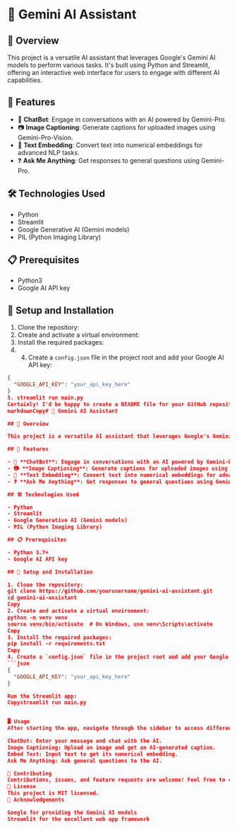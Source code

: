 # 🧠 Gemini AI Assistant

## 🌟 Overview

This project is a versatile AI assistant that leverages Google's Gemini AI models to perform various tasks. It's built using Python and Streamlit, offering an interactive web interface for users to engage with different AI capabilities.

## 🚀 Features

- 🤖 **ChatBot**: Engage in conversations with an AI powered by Gemini-Pro.
- 📷 **Image Captioning**: Generate captions for uploaded images using Gemini-Pro-Vision.
- 🔡 **Text Embedding**: Convert text into numerical embeddings for advanced NLP tasks.
- ❓ **Ask Me Anything**: Get responses to general questions using Gemini-Pro.

## 🛠️ Technologies Used

- Python
- Streamlit
- Google Generative AI (Gemini models)
- PIL (Python Imaging Library)

## 📋 Prerequisites

- Python3
- Google AI API key

## 🔧 Setup and Installation

1. Clone the repository:
2. Create and activate a virtual environment:
3. Install the required packages:
4. 4. Create a `config.json` file in the project root and add your Google AI API key:
```json
{
  "GOOGLE_API_KEY": "your_api_key_here"
}
5. streamlit run main.py
Certainly! I'd be happy to create a README file for your GitHub repository based on your project. Here's a comprehensive README that describes your project, its features, and how to set it up:
markdownCopy# 🧠 Gemini AI Assistant

## 🌟 Overview

This project is a versatile AI assistant that leverages Google's Gemini AI models to perform various tasks. It's built using Python and Streamlit, offering an interactive web interface for users to engage with different AI capabilities.

## 🚀 Features

- 🤖 **ChatBot**: Engage in conversations with an AI powered by Gemini-Pro.
- 📷 **Image Captioning**: Generate captions for uploaded images using Gemini-Pro-Vision.
- 🔡 **Text Embedding**: Convert text into numerical embeddings for advanced NLP tasks.
- ❓ **Ask Me Anything**: Get responses to general questions using Gemini-Pro.

## 🛠️ Technologies Used

- Python
- Streamlit
- Google Generative AI (Gemini models)
- PIL (Python Imaging Library)

## 📋 Prerequisites

- Python 3.7+
- Google AI API key

## 🔧 Setup and Installation

1. Clone the repository:
git clone https://github.com/yourusername/gemini-ai-assistant.git
cd gemini-ai-assistant
Copy
2. Create and activate a virtual environment:
python -m venv venv
source venv/bin/activate  # On Windows, use venv\Scripts\activate
Copy
3. Install the required packages:
pip install -r requirements.txt
Copy
4. Create a `config.json` file in the project root and add your Google AI API key:
```json
{
  "GOOGLE_API_KEY": "your_api_key_here"
}

Run the Streamlit app:
Copystreamlit run main.py


🖥️ Usage
After starting the app, navigate through the sidebar to access different features:

ChatBot: Enter your message and chat with the AI.
Image Captioning: Upload an image and get an AI-generated caption.
Embed Text: Input text to get its numerical embedding.
Ask Me Anything: Ask general questions to the AI.

🤝 Contributing
Contributions, issues, and feature requests are welcome! Feel free to check issues page.
📝 License
This project is MIT licensed.
👏 Acknowledgements

Google for providing the Gemini AI models
Streamlit for the excellent web app framework
